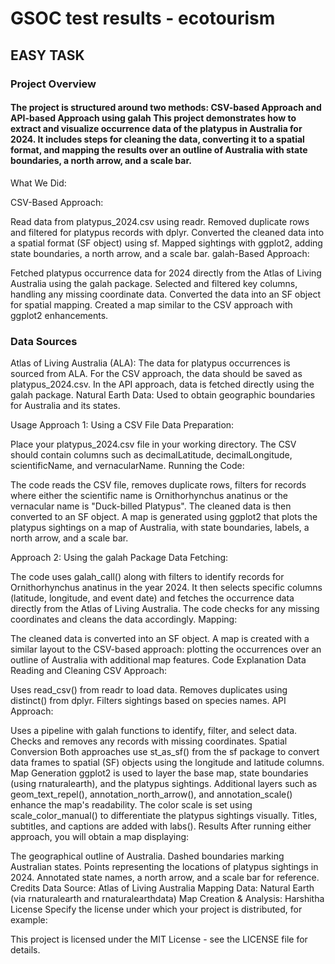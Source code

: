 # GSOC test results - ecotourism
## EASY TASK
### Project Overview
#### The project is structured around two methods: CSV-based Approach and API-based Approach using galah This project demonstrates how to extract and visualize occurrence data of the platypus in Australia for 2024. It includes steps for cleaning the data, converting it to a spatial format, and mapping the results over an outline of Australia with state boundaries, a north arrow, and a scale bar.

What We Did:

CSV-Based Approach:

Read data from platypus_2024.csv using readr.
Removed duplicate rows and filtered for platypus records with dplyr.
Converted the cleaned data into a spatial format (SF object) using sf.
Mapped sightings with ggplot2, adding state boundaries, a north arrow, and a scale bar.
galah-Based Approach:

Fetched platypus occurrence data for 2024 directly from the Atlas of Living Australia using the galah package.
Selected and filtered key columns, handling any missing coordinate data.
Converted the data into an SF object for spatial mapping.
Created a map similar to the CSV approach with ggplot2 enhancements.

### Data Sources
Atlas of Living Australia (ALA): The data for platypus occurrences is sourced from ALA. For the CSV approach, the data should be saved as platypus_2024.csv. In the API approach, data is fetched directly using the galah package.
Natural Earth Data: Used to obtain geographic boundaries for Australia and its states.

Usage
Approach 1: Using a CSV File
Data Preparation:

Place your platypus_2024.csv file in your working directory.
The CSV should contain columns such as decimalLatitude, decimalLongitude, scientificName, and vernacularName.
Running the Code:

The code reads the CSV file, removes duplicate rows, filters for records where either the scientific name is Ornithorhynchus anatinus or the vernacular name is "Duck-billed Platypus".
The cleaned data is then converted to an SF object.
A map is generated using ggplot2 that plots the platypus sightings on a map of Australia, with state boundaries, labels, a north arrow, and a scale bar.

Approach 2: Using the galah Package
Data Fetching:

The code uses galah_call() along with filters to identify records for Ornithorhynchus anatinus in the year 2024.
It then selects specific columns (latitude, longitude, and event date) and fetches the occurrence data directly from the Atlas of Living Australia.
The code checks for any missing coordinates and cleans the data accordingly.
Mapping:

The cleaned data is converted into an SF object.
A map is created with a similar layout to the CSV-based approach: plotting the occurrences over an outline of Australia with additional map features.
Code Explanation
Data Reading and Cleaning
CSV Approach:

Uses read_csv() from readr to load data.
Removes duplicates using distinct() from dplyr.
Filters sightings based on species names.
API Approach:

Uses a pipeline with galah functions to identify, filter, and select data.
Checks and removes any records with missing coordinates.
Spatial Conversion
Both approaches use st_as_sf() from the sf package to convert data frames to spatial (SF) objects using the longitude and latitude columns.
Map Generation
ggplot2 is used to layer the base map, state boundaries (using rnaturalearth), and the platypus sightings.
Additional layers such as geom_text_repel(), annotation_north_arrow(), and annotation_scale() enhance the map's readability.
The color scale is set using scale_color_manual() to differentiate the platypus sightings visually.
Titles, subtitles, and captions are added with labs().
Results
After running either approach, you will obtain a map displaying:

The geographical outline of Australia.
Dashed boundaries marking Australian states.
Points representing the locations of platypus sightings in 2024.
Annotated state names, a north arrow, and a scale bar for reference.
Credits
Data Source: Atlas of Living Australia
Mapping Data: Natural Earth (via rnaturalearth and rnaturalearthdata)
Map Creation & Analysis: Harshitha
License
Specify the license under which your project is distributed, for example:

This project is licensed under the MIT License - see the LICENSE file for details.
